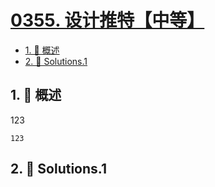 # [0355. 设计推特【中等】](https://github.com/Tdahuyou/TNotes.leetcode/tree/main/notes/0355.%20%E8%AE%BE%E8%AE%A1%E6%8E%A8%E7%89%B9%E3%80%90%E4%B8%AD%E7%AD%89%E3%80%91)

<!-- region:toc -->

- [1. 📝 概述](#1--概述)
- [2. 🎯 Solutions.1](#2--solutions1)

<!-- endregion:toc -->

## 1. 📝 概述

123

```
123
```

## 2. 🎯 Solutions.1
